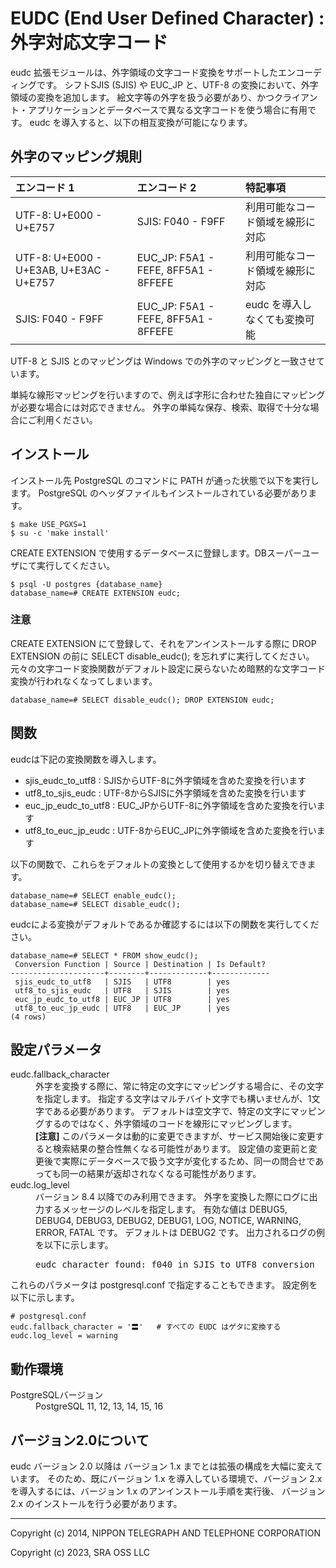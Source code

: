 EUDC (End User Defined Character) : 外字対応文字コード
======================================================

eudc 拡張モジュールは、外字領域の文字コード変換をサポートしたエンコーディングです。
シフトSJIS (SJIS) や EUC\_JP と、UTF-8 の変換において、外字領域の変換を追加します。
絵文字等の外字を扱う必要があり、かつクライアント・アプリケーションとデータベースで異なる文字コードを使う場合に有用です。
eudc を導入すると、以下の相互変換が可能になります。

## 外字のマッピング規則

| エンコード 1      | エンコード 2     | 特記事項 |
|:-------------------|:-----------------|:----------|
| UTF-8: U+E000 - U+E757 | SJIS: F040 - F9FF | 利用可能なコード領域を線形に対応 |
| UTF-8: U+E000 - U+E3AB, U+E3AC - U+E757 | EUC\_JP: F5A1 - FEFE, 8FF5A1 - 8FFEFE | 利用可能なコード領域を線形に対応 |
| SJIS: F040 - F9FF  | EUC\_JP: F5A1 - FEFE, 8FF5A1 - 8FFEFE | eudc を導入しなくても変換可能 |

UTF-8 と SJIS とのマッピングは Windows での外字のマッピングと一致させています。

単純な線形マッピングを行いますので、例えば字形に合わせた独自にマッピングが必要な場合には対応できません。
外字の単純な保存、検索、取得で十分な場合にご利用ください。

## インストール

インストール先 PostgreSQL のコマンドに PATH が通った状態で以下を実行します。
PostgreSQL のヘッダファイルもインストールされている必要があります。

~~~console
$ make USE_PGXS=1
$ su -c 'make install'
~~~

CREATE EXTENSION で使用するデータベースに登録します。DBスーパーユーザにて実行してください。

~~~console
$ psql -U postgres {database_name}
database_name=# CREATE EXTENSION eudc;
~~~


### 注意

CREATE EXTENSION にて登録して、それをアンインストールする際に DROP EXTENSION の前に SELECT disable\_eudc(); を忘れずに実行してください。
元々の文字コード変換関数がデフォルト設定に戻らないため暗黙的な文字コード変換が行われなくなってしまいます。

~~~console
database_name=# SELECT disable_eudc(); DROP EXTENSION eudc;
~~~



## 関数

eudcは下記の変換関数を導入します。

* sjis\_eudc\_to\_utf8 : SJISからUTF-8に外字領域を含めた変換を行います
* utf8\_to\_sjis\_eudc : UTF-8からSJISに外字領域を含めた変換を行います
* euc\_jp\_eudc\_to\_utf8 : EUC\_JPからUTF-8に外字領域を含めた変換を行います
* utf8\_to\_euc\_jp\_eudc : UTF-8からEUC\_JPに外字領域を含めた変換を行います

以下の関数で、これらをデフォルトの変換として使用するかを切り替えできます。

~~~console
database_name=# SELECT enable_eudc();
database_name=# SELECT disable_eudc();
~~~

eudcによる変換がデフォルトであるか確認するには以下の関数を実行してください。

~~~console
database_name=# SELECT * FROM show_eudc();
 Conversion Function | Source | Destination | Is Default?
---------------------+--------+-------------+-------------
 sjis_eudc_to_utf8   | SJIS   | UTF8        | yes
 utf8_to_sjis_eudc   | UTF8   | SJIS        | yes
 euc_jp_eudc_to_utf8 | EUC_JP | UTF8        | yes
 utf8_to_euc_jp_eudc | UTF8   | EUC_JP      | yes
(4 rows)
~~~

## 設定パラメータ

<dl>
<dt>eudc.fallback_character</dt>
<dd>
外字を変換する際に、常に特定の文字にマッピングする場合に、その文字を指定します。
指定する文字はマルチバイト文字でも構いませんが、1文字である必要があります。
デフォルトは空文字で、特定の文字にマッピングするのではなく、外字領域のコードを線形にマッピングします。
</dd>
<dd>
<strong>[注意]</strong>
このパラメータは動的に変更できますが、サービス開始後に変更すると検索結果の整合性無くなる可能性があります。
設定値の変更前と変更後で実際にデータベースで扱う文字が変化するため、同一の問合せであっても同一の結果が返却されなくなる可能性があります。
</dd>
<dt>eudc.log_level</dt>
<dd>
バージョン 8.4 以降でのみ利用できます。
外字を変換した際にログに出力するメッセージのレベルを指定します。
有効な値は DEBUG5, DEBUG4, DEBUG3, DEBUG2, DEBUG1, LOG, NOTICE, WARNING, ERROR, FATAL です。
デフォルトは DEBUG2 です。
出力されるログの例を以下に示します。
<pre>eudc character found: f040 in SJIS to UTF8 conversion</pre>
</dd>
</dl>

これらのパラメータは postgresql.conf で指定することもできます。
設定例を以下に示します。

~~~
# postgresql.conf
eudc.fallback_character = '〓'   # すべての EUDC はゲタに変換する
eudc.log_level = warning
~~~

## 動作環境

<dl>
<dt>PostgreSQLバージョン</dt>
<dd>PostgreSQL 11, 12, 13, 14, 15, 16</dd>
</dl>

## バージョン2.0について

eudc バージョン 2.0 以降は バージョン 1.x までとは拡張の構成を大幅に変えています。
そのため、既にバージョン 1.x を導入している環境で、バージョン 2.x を導入するには、バージョン 1.x のアンインストール手順を実行後、
バージョン 2.x のインストールを行う必要があります。

-----------------------------------------------------------

Copyright (c) 2014, NIPPON TELEGRAPH AND TELEPHONE CORPORATION

Copyright (c) 2023, SRA OSS LLC

